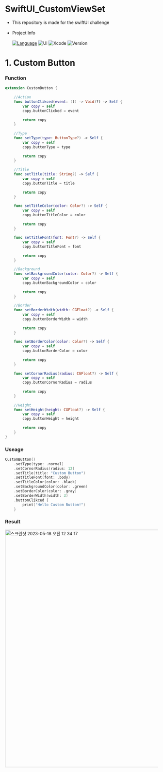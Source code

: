 

# SwiftUI_CustomViewSet
- This repository is made for the swiftUI challenge<br><br>
- Project Info<br><br>
[![Language](https://img.shields.io/badge/language-Swift%205.0-orange.svg)](https://swift.org)
![UI](https://img.shields.io/badge/UI-SwiftUI-blue.svg)
![Xcode](https://img.shields.io/badge/Xcode-11.2.1+-green)
![Version](https://img.shields.io/badge/iOS-14.0-yellow)

# 1. Custom Button
### Function
```Swift:CustomButton.swift
extension CustomButton {
    
    //Action
    func buttonClikced(event: (() -> Void)?) -> Self {
        var copy = self
        copy.buttonClicked = event
        
        return copy
    }
    
    //Type
    func setType(type: ButtonType?) -> Self {
        var copy = self
        copy.buttonType = type
        
        return copy
    }
    
    //Title
    func setTitle(title: String?) -> Self {
        var copy = self
        copy.buttonTitle = title
        
        return copy
    }
    
    func setTitleColor(color: Color?) -> Self {
        var copy = self
        copy.buttonTitleColor = color
        
        return copy
    }
    
    func setTitleFont(font: Font?) -> Self {
        var copy = self
        copy.buttonTitleFont = font
        
        return copy
    }
    
    //Background
    func setBackgroundColor(color: Color?) -> Self {
        var copy = self
        copy.buttonBackgroundColor = color
        
        return copy
    }
    
    //Border
    func setBorderWidth(width: CGFloat?) -> Self {
        var copy = self
        copy.buttonBorderWidth = width
        
        return copy
    }
    
    func setBorderColor(color: Color?) -> Self {
        var copy = self
        copy.buttonBorderColor = color
        
        return copy
    }
    
    func setCornorRadius(radius: CGFloat?) -> Self {
        var copy = self
        copy.buttonCornorRadius = radius
        
        return copy
    }
    
    //Height
    func setHeight(height: CGFloat?) -> Self {
        var copy = self
        copy.buttonHeight = height
        
        return copy
    }
}

```
### Useage
```Swift:CustomButton.swift
CustomButton()
    .setType(type: .normal)
    .setCornorRadius(radius: 12)
    .setTitle(title: "Custom Button")
    .setTitleFont(font: .body)
    .setTitleColor(color: .black)
    .setBackgroundColor(color: .green)
    .setBorderColor(color: .gray)
    .setBorderWidth(width: 3)
    .buttonClikced {
        print("Hello Custom Button!")
    }
```
### Result
<img width="780" alt="스크린샷 2023-05-18 오전 12 34 17" src="https://github.com/ios-carki/SwiftUI_CustomViewSet/assets/44957712/bc44c420-e23b-43c4-9562-80edca189adc">


